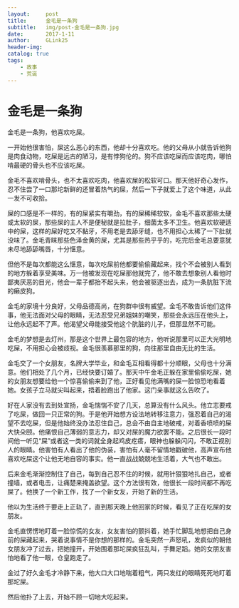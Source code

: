 ```yaml
---
layout:     post
title:      金毛是一条狗
subtitle:   img/post-金毛是一条狗.jpg
date:       2017-1-11
author:     GLink25
header-img: 
catalog: true
tags:
    - 故事
    - 荒诞
---
```


# 金毛是一条狗

金毛是一条狗，他喜欢吃屎。

一开始他很害怕，屎这么恶心的东西，他却十分喜欢吃。他的父母从小就告诉他狗是肉食动物，吃屎是远古的陋习，是有悖狗伦的。狗不应该吃屎而应该吃肉，哪怕啃最硬的骨头也不应该吃屎。

金毛不喜欢啃骨头，也不太喜欢吃肉，他喜欢屎的松软可口。那天他好奇心发作，忍不住尝了一口那坨新鲜的还冒着热气的屎，然后一下子就爱上了这个味道，从此一发不可收拾。

屎的口感是不一样的，有的屎紧实有嚼劲，有的屎稀稀软软，金毛不喜欢那些太硬或太软的屎，那些屎的主人不是便秘就是拉肚子，细菌太多不卫生。他喜欢软硬适中的屎，这样的屎好吃又不黏牙，不用老是去舔牙缝，也不用担心太稀了一下肚就没味了。金毛青睐那些色泽金黄的屎，尤其是那些热乎乎的，吃完后金毛总要意犹未尽地舔舔嘴唇，十分惬意。

但他不是每次都能这么惬意，每次吃屎前他都要偷偷藏起来，找个不会被别人看到的地方躲着享受美味。万一他被发现在吃屎那他就完了，他不敢去想象别人看他时鄙夷厌恶的目光，他会一辈子都抬不起头来，他会被驱逐出去，成为一条肮脏下流的癞皮狗。

金毛的家境十分良好，父母品德高尚，在狗群中很有威望。金毛不敢告诉他们这件事，他无法面对父母的眼睛，无法忍受兄弟姐妹的嘲笑，那些会永远压在他头上，让他永远起不了声。他渴望父母能接受他这个肮脏的儿子，但那显然不可能。

金毛的梦想是去灯州，那是这个世界上最包容的地方，他听说那里可以正大光明地吃屎，不用担心会被歧视。金毛很羡慕那里的狗，向往那里自由无比的生活。

金毛交了一个女朋友，名牌大学毕业，和金毛互相看得都十分顺眼，父母也十分满意。他们相处了几个月，已经快要订婚了。那天中午金毛正躲在家里偷偷吃屎，她的女朋友想要给他一个惊喜偷偷来到了他，正好看见他满嘴的屎一脸惊恐地看着她。女孩子立马就尖叫起来，捂着脸跑出了他家。这门亲事就这么告吹了。

好在人家没有去到处宣扬，金毛惴惴不安了几天，总算没有什么风头。他立志要戒了吃屎，做回一只正常的狗。于是他开始想方设法地转移注意力，强忍着自己的渴望不去吃屎，但是他始终没办法忍住自己，总会不由自主地破戒，对着香喷喷的屎大快朵颐。他痛恨自己薄弱的意志力，却又对屎的魔力欲罢不能。之后很长一段时间他一听见“屎”或者这一类的词就全身起鸡皮疙瘩，眼神也躲躲闪闪，不敢正视别人的眼睛。他害怕有人看出了他的伪装，害怕有人毫不留情地戳破他，高声宣布他喜欢吃屎这个让他无地自容的事实。他一直战战兢兢地生活着，大气也不敢出。

后来金毛渐渐控制住了自己，每到自己忍不住的时候，就用针狠狠地扎自己，或者撞墙，或者电击，让痛楚来掩盖欲望。这个方法很有效，他很长一段时间都不再吃屎了。他换了一个新工作，找了一个新女友，开始了新的生活。

他以为生活终于要走上正轨了，直到那天晚上他回家的时候，看见了正在吃屎的女朋友。

金毛直愣愣地盯着一脸惊慌的女友，女友害怕的颤抖着，她手忙脚乱地想把自己身前的屎藏起来，哭着说事情不是你想的那样的。金毛突然一声怒吼，发疯似的朝他女朋友冲了过去，把她撞开，开始围着那坨屎疯狂乱叫，手舞足蹈。她的女朋友害怕地看了他一眼，仓皇跑走了。

金过了好久金毛才冷静下来，他大口大口地喘着粗气，两只发红的眼睛死死地盯着那坨屎。

然后他扑了上去，开始不顾一切地大吃起来。 